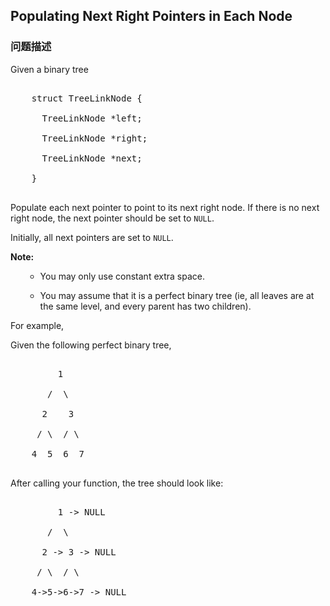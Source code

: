 ## Populating Next Right Pointers in Each Node  
### 问题描述

Given a binary tree
<pre>
    struct TreeLinkNode {
      TreeLinkNode *left;
      TreeLinkNode *right;
      TreeLinkNode *next;
    }
</pre>


Populate each next pointer to point to its next right node. If there is no next right node, the next pointer should be set to `NULL`.

Initially, all next pointers are set to `NULL`.


**Note:**
<ul>
- You may only use constant extra space.
- You may assume that it is a perfect binary tree (ie, all leaves are at the same level, and every parent has two children).
</ul>



For example,<br />
Given the following perfect binary tree,<br />
<pre>
         1
       /  \
      2    3
     / \  / \
    4  5  6  7
</pre>



After calling your function, the tree should look like:<br />
<pre>
         1 -> NULL
       /  \
      2 -> 3 -> NULL
     / \  / \
    4->5->6->7 -> NULL
</pre>

